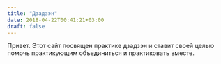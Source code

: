 ```yaml
---
title: "Дзадзэн"
date: 2018-04-22T00:41:21+03:00
draft: false
---
```

Привет.
Этот сайт посвящен практике дзадзэн и ставит своей целью помочь практикующим объединиться и практиковать вместе.
